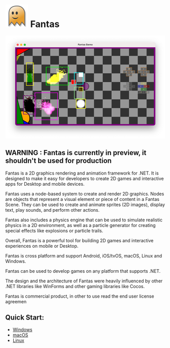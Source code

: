 # ![screenshot](images/fantas_small.png) **Fantas**

![screenshot](images/screenshot.png)

## WARNING : Fantas is currently in preview, it shouldn't be used for production


Fantas is a 2D graphics rendering and animation framework for .NET. It is designed to make it easy for developers to create 2D games and interactive apps for Desktop and mobile devices.

Fantas uses a node-based system to create and render 2D graphics. Nodes are objects that represent a visual element or piece of content in a Fantas Scene. They can be used to create and animate sprites (2D images), display text, play sounds, and perform other actions.

Fantas also includes a physics engine that can be used to simulate realistic physics in a 2D environment, as well as a particle generator for creating special effects like explosions or particle trails.

Overall, Fantas is a powerful tool for building 2D games and interactive experiences on mobile or Desktop.

Fantas is cross platform and support Android, iOS/tvOS, macOS, Linux and Windows.

Fantas can be used to develop games on any platform that supports .NET.

The design and the architecture of Fantas were heavily influenced by other .NET libraries like WinForms and other gaming libraries like Cocos.

Fantas is commercial product, in other to use read the end user license agreemen

## Quick Start:
* [Windows](windows.md)
* [macOS](mac.md)
* [Linux](linux.md)

